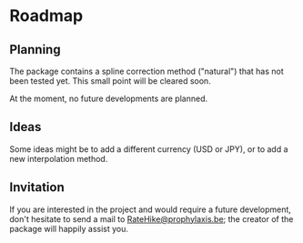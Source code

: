 # Roadmap

## Planning
The package contains a spline correction method ("natural") that has
not been tested yet. This small point will be cleared soon.

At the moment, no future developments are planned. 

## Ideas
Some ideas might be to add a different currency (USD or JPY), or to
add a new interpolation method.

## Invitation
If you are
interested in the project and would require a future development,
don't hesitate to send a mail to RateHike@prophylaxis.be; the creator
of the package will happily assist you.
